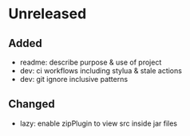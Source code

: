 # Unreleased

## Added
- readme: describe purpose & use of project
- dev: ci workflows including stylua & stale actions
- dev: git ignore inclusive patterns

## Changed
- lazy: enable zipPlugin to view src inside jar files
